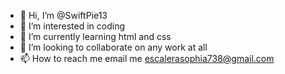 - 👋 Hi, I’m @SwiftPie13
- 👀 I’m interested in coding
- 🌱 I’m currently learning html and css
- 💞️ I’m looking to collaborate on any work at all
- 📫 How to reach me email me escalerasophia738@gmail.com

<!---
SwiftPie13/SwiftPie13 is a ✨ special ✨ repository because its `README.md` (this file) appears on your GitHub profile.
You can click the Preview link to take a look at your changes.
--->
